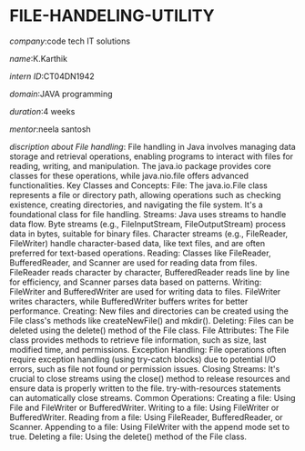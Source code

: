 # FILE-HANDELING-UTILITY

*company*:code tech IT solutions

*name*:K.Karthik

*intern ID*:CT04DN1942

*domain*:JAVA programming

*duration*:4 weeks

*mentor*:neela santosh

 *discription about File handling*:
                         File handling in Java involves managing data storage and retrieval operations, enabling programs to interact with files for reading, writing, and manipulation. The java.io package provides core classes for these operations, while java.nio.file offers advanced functionalities.
Key Classes and Concepts:
File:
The java.io.File class represents a file or directory path, allowing operations such as checking existence, creating directories, and navigating the file system. It's a foundational class for file handling.
Streams:
Java uses streams to handle data flow. Byte streams (e.g., FileInputStream, FileOutputStream) process data in bytes, suitable for binary files. Character streams (e.g., FileReader, FileWriter) handle character-based data, like text files, and are often preferred for text-based operations.
Reading:
Classes like FileReader, BufferedReader, and Scanner are used for reading data from files. FileReader reads character by character, BufferedReader reads line by line for efficiency, and Scanner parses data based on patterns.
Writing:
FileWriter and BufferedWriter are used for writing data to files. FileWriter writes characters, while BufferedWriter buffers writes for better performance.
Creating:
New files and directories can be created using the File class's methods like createNewFile() and mkdir().
Deleting:
Files can be deleted using the delete() method of the File class.
File Attributes:
The File class provides methods to retrieve file information, such as size, last modified time, and permissions.
Exception Handling:
File operations often require exception handling (using try-catch blocks) due to potential I/O errors, such as file not found or permission issues.
Closing Streams:
It's crucial to close streams using the close() method to release resources and ensure data is properly written to the file. try-with-resources statements can automatically close streams.
Common Operations:
Creating a file: Using File and FileWriter or BufferedWriter.
Writing to a file: Using FileWriter or BufferedWriter.
Reading from a file: Using FileReader, BufferedReader, or Scanner.
Appending to a file: Using FileWriter with the append mode set to true.
Deleting a file: Using the delete() method of the File class.
